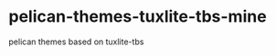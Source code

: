 pelican-themes-tuxlite-tbs-mine
===============================

pelican themes based on tuxlite-tbs
